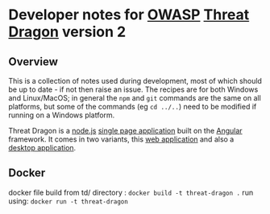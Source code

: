 # Developer notes for [OWASP](https://www.owasp.org) [Threat Dragon](https://owasp.org/www-project-threat-dragon/) version 2 #

## Overview ##

This is a collection of notes used during development, most of which should be up to date - if not then raise an issue.
The recipes are for both Windows and Linux/MacOS; in general the `npm` and `git` commands are the same on all platforms,
but some of the commands (eg `cd ../..`) need to be modified if running on a Windows platform.

Threat Dragon is a [node.js](https://nodejs.org)
[single page application](https://en.wikipedia.org/wiki/Single-page_application) built on the
[Angular](https://angular.io/) framework.
It comes in two variants, this [web application](https://github.com/OWASP/threat-dragon)
and also a [desktop application](https://github.com/OWASP/threat-dragon-desktop).

## Docker
docker file
build from td/ directory : `docker build -t threat-dragon .`
run using: `docker run -t threat-dragon`